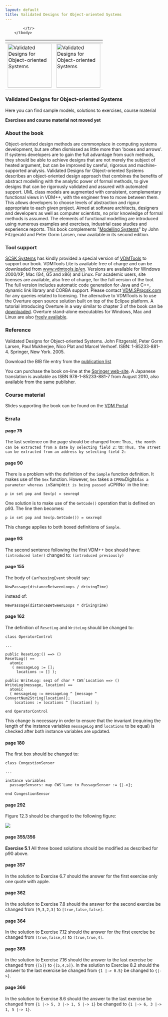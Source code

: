 ```yaml
---
layout: default
title: Validated Designs for Object-oriented Systems
---
```


<table>
        <thead>
            <tr>
                <th></th>
                <th></th>
            </tr>
        </thead>
        <tbody>
            <tr>
               <td><a href="{{ site.url }}/publications/books/vdoos/"> <img src="{{ site.url }}/publications/books/vdoos.jpg" height="140" alt="Validated Designs for Object-oriented Systems"> </a></td>
				<td><a href="{{ site.url }}/publications/books/vdoos/"> <img src="{{ site.url }}/publications/books/vdoos-jp.jpg" height="140" alt="Validated Designs for Object-oriented Systems"> </a></td>
 
            </tr>
        </tbody>
</table>

### Validated Designs for Object-oriented Systems

Here you can find sample models, solutions to exercises, course material

**Exercises and course material not moved yet**

### About the book

Object-oriented design methods are commonplace in computing systems development, but are often dismissed as little more than 'boxes and arrows'. If systems developers are to gain the full advantage from such methods, they should be able to achieve designs that are not merely the subject of heated argument, but can be improved by careful, rigorous and machine-supported analysis. Validated Designs for Object-oriented Systems describes an object-oriented design approach that combines the benefits of abstract modelling with the analytic power of formal methods, to give designs that can be rigorously validated and assured with automated support. UML class models are augmented with consistent, complementary functional views in VDM++, with the engineer free to move between them. This allows developers to choose levels of abstraction and rigour appropriate to each given project. Aimed at software architects, designers and developers as well as computer scientists, no prior knowledge of formal methods is assumed. The elements of functional modelling are introduced using numerous examples and exercises, industrial case studies and experience reports. This book complements "[Modelling Systems]({{site.url}}/publications/books/ms2/)" by John Fitzgerald and Peter Gorm Larsen, now available in its second edition.
 
### Tool support

[SCSK Systems](http://www.csk.com/) has kindly provided a special version of [VDMTools](http://www.vdmbook.com/twiki/bin/view/Main/VdmTools) to support our book. VDMTools Lite is available free of charge and can be downloaded from www.vdmtools.jp/en. Versions are available for Windows 2000/XP, Mac (G4, G5 and x86) and Linux. For academic users, site licenses are available, also free of charge, for the full version of the tool. The full version includes automatic code generation for Java and C++, dynamic link library and CORBA support. Please contact [VDM.SP@csk.com](mailto:VDM.SP@csk.com) for any queries related to licensing.
The alternative to VDMTools is to use the Overture open source solution built on top of the Eclipse platform. A tutorial introducing Overture in a way similar to chapter 3 of the book can be [downloaded]({{site.url}}/files/VDMPPGuideToOverture.pdf). Overture stand-alone executables for Windows, Mac and Linux are also [freely available]({{site.url}}/download/).

### Reference

Validated Designs for Object-oriented Systems. John Fitzgerald, Peter Gorm Larsen, Paul Mukherjee, Nico Plat and Marcel Verhoef. ISBN: 1-85233-881-4. Springer, New York. 2005.

Download the BIB file entry from the [publication list]({{site.url}/publications/})

You can purchase the book on-line at the [Springer web-site](http://www.springer.com/east/home/generic/search/results?SGWID=5-40109-22-33837368-0). A Japanese translation is available as ISBN 978-1-85233-881-7 from August 2010, also available from the same publisher.

### Course material

Slides supporting the book can be found on the [VDM Portal](http://www.vdmportal.org/twiki/bin/view/Main/Vdmbookteaching)

### Errata

#### page 75

The last sentence on the page should be changed from:
`Thus, the month can be extracted from a date by selecting field 2:`
to:
`Thus, the street can be extracted from an address by selecting field 2:`

#### page 90
There is a problem with the definition of the `Sample` function definition. It makes use of the `Sex` function. However, `Sex` takes a `CPRNo`Digits4` as a parameter whereas in `Sample` it is being passed a `CPRNo` in the line:
~~~
p in set pop and Sex(p) = sexreqd
~~~
One solution is to make use of the `GetCode()` operation that is defined on p93.
The line then becomes:
~~~
p in set pop and Sex(p.GetCode()) = sexreqd
~~~
This change applies to both boxed definitions of `Sample`.

#### page 93
The second sentence following the first VDM++ box should have:
`(introduced later)`
changed to:
`(introduced previously)`

#### page 155
The body of `CarPassingEvent` should say:
~~~
NewPassage(distanceBetweenLoops / drivingTime)
~~~
instead of:
~~~
NewPassage(distanceBetweenLoops * drivingTime)
~~~

#### page 162
The definition of `ResetLog` and `WriteLog` should be changed to:

~~~
class OperatorControl

...

public ResetLog:() ==> ()
ResetLog() ==
  atomic
   ( messageLog := [];
     locations := [] );

public WriteLog: seq1 of char * CWS`Location ==> ()
WriteLog(message, location) ==
  atomic
  ( messageLog := messageLog ^ [message ^ ConvertNum2String(location)];
    locations := locations ^ [location] );

end OperatorControl
~~~

This change is necessary in order to ensure that the invariant (requiring the length of the instance variables `messageLog` and `locations` to be equal) is checked after both instance variables are updated.

#### page 180
The first box should be changed to:
~~~
class CongestionSensor

...

instance variables
  passageSensors: map CWS`Lane to PassageSensor := {|->};

end CongestionSensor
~~~

#### page 292
Figure 12.3 should be changed to the following figure:

<img src="{{ site.url }}/publications/books/vdoos/pop3seqdia.png" />

#### page 355/356
**Exercise 5.1** All three boxed solutions should be modified as described for p90 above.

#### page 357
In the solution to Exercise 6.7 should the answer for the first exercise only one quote with apple.

#### page 362
In the solution to Exercise 7.8 should the answer for the second exercise be changed from `[9,3,2,3]` to `[true,false,false]`.

#### page 364
In the solution to Exercise 7.12 should the answer for the first exercise be changed from `[true,false,4]` to `[true,true,4]`.

#### page 365
In the solution to Exercise 7.16 should the answer to the last exercise be changed from `{[5]}` to `{[5,4,5]}`. In the solution to Exercise 8.2 should the answer to the last exercise be changed from `{1 |-> 0.5}` be changed to `{|->}`.

#### page 366
In the solution to Exercise 8.6 should the answer to the last exercise be changed from `{1 |-> 5, 3 |-> 1, 5 |-> 1}` be changed to `{1 |-> 6, 3 |-> 1, 5 |-> 1}`.